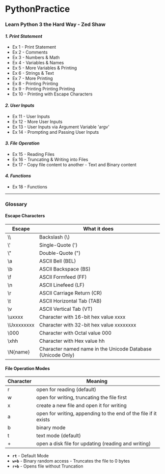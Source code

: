 # PythonPractice
### Learn Python 3 the Hard Way - Zed Shaw
#### _1. Print Statement_
- Ex 1 - Print Statement
- Ex 2 - Comments
- Ex 3 - Numbers & Math
- Ex 4 - Variables & Names
- Ex 5 - More Variables & Printing
- Ex 6 - Strings & Text
- Ex 7 - More Printing
- Ex 8 - Printing Printing
- Ex 9 - Printing Printing Printing
- Ex 10 - Printing with Escape Characters
#### _2. User Inputs_
- Ex 11 - User Inputs
- Ex 12 - More User Inputs
- Ex 13 - User Inputs via Argument Variable 'argv'
- Ex 14 - Prompting and Passing User Inputs
#### _3. File Operation_
- Ex 15 - Reading Files
- Ex 16 - Truncating & Writing into Files
- Ex 17 - Copy file content to another - Text and Binary content
#### _4. Functions_
- Ex 18 - Functions

---
### Glossary
#### Escape Characters
| Escape | What it does |
| ------ | ------ |
| \\\\ | Backslash (\\) |
| \\' | Single-Quote (') |
| \\" | Double-Quote (") |
| \\a | ASCII Bell (BEL) |
| \\b | ASCII Backspace (BS) |
| \\f | ASCII Formfeed (FF) |
| \\n | ASCII Linefeed (LF) |
| \\r | ASCII Carriage Return (CR) |
| \\t | ASCII Horizontal Tab (TAB) |
| \\v | ASCII Vertical Tab (VT) |
| \\uxxxx | Character with 16-bit hex value xxxx |
| \\Uxxxxxxxx | Character with 32-bit hex value xxxxxxxx |
| \\000 | Character with Octal value 000 |
| \\xhh | Character with Hex value hh |
| \\N{name} | Character named name in the Unicode Database (Unicode Only) |

#### File Operation Modes
|Character|Meaning|
|---------|-------|
|r|open for reading (default)|
|w|open for writing, truncating the file first|
|x|create a new file and open it for writing|
|a|open for writing, appending to the end of the file if it exists|
|b|binary mode|
|t|text mode (default)|
|+|open a disk file for updating (reading and writing)|

* **`rt`** - Default Mode
* **`w+b`** - Binary random access - Truncates the file to 0 bytes
* **`r+b`** - Opens file without Truncation

